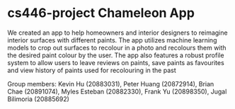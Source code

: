 # cs446-project Chameleon App
We created an app to help homeowners and interior designers to reimagine interior surfaces with different paints. The app utilizes machine learning models to crop out surfaces to recolour in a photo and recolours them with the desired paint colour by the user. The app also features a robust profile system to allow users to leave reviews on paints, save paints as favourites and view history of paints used for recolouring in the past

Group members: Kevin Hu (20883031), Peter Huang (20872914), Brian Chae (20891074), Myles Esteban (20882330), Frank Yu (20898350), Jugal Bilimoria (20885692)
